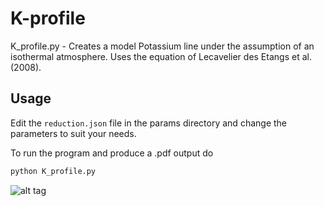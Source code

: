 K-profile
=========

K_profile.py - Creates a model Potassium line under the assumption of an isothermal atmosphere. Uses the equation of Lecavelier des Etangs et al. (2008).

Usage
-----

Edit the `reduction.json` file in the params directory and change the parameters to suit your needs.

To run the program and produce a .pdf output do

```python
python K_profile.py
```

![alt tag](https://www.paulanthonywilson.com/download/potassium.png)